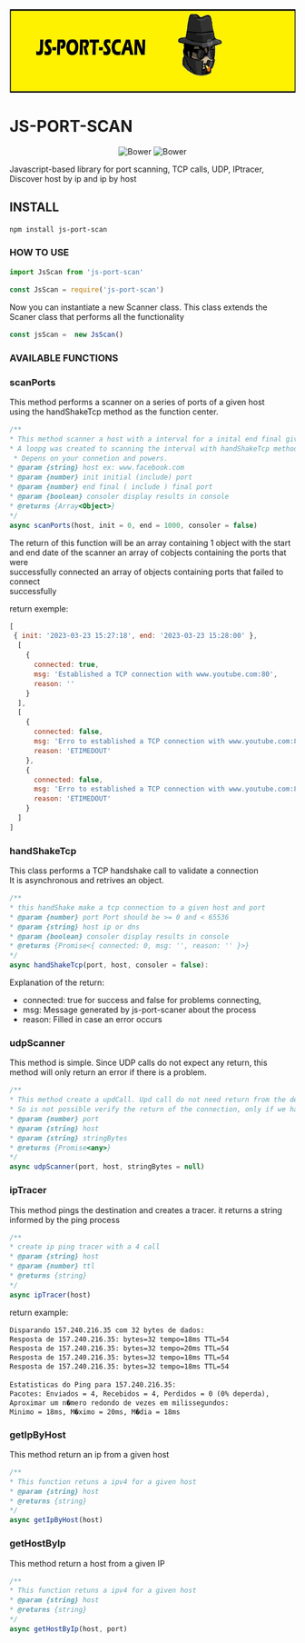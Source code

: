 <div align="center">
  <img src="./src/assets/header.jpg" width="100%" height="150"/>
</div>

# JS-PORT-SCAN
<p align="center">
   <img alt="Bower" src="https://img.shields.io/bower/l/MI?style=flat-square">
   <img alt="Bower" src="https://img.shields.io/badge/version-1.0.0-blue">
</p>


Javascript-based library for port scanning, TCP calls, UDP, IPtracer, Discover host by ip and ip by host

## INSTALL

```
npm install js-port-scan
```

### HOW TO USE 

```javascript
import JsScan from 'js-port-scan'
```

```javascript
const JsScan = require('js-port-scan')
```

Now you can instantiate a new Scanner class. This class extends the Scaner class that performs all the functionality

```javascript
const jsScan =  new JsScan()

```

### AVAILABLE FUNCTIONS

### scanPorts

This method performs a scanner on a series of ports of a given host <br/>
using the handShakeTcp method as the function center.

```javascript
/**
* This method scanner a host with a interval for a inital end final given ports.
* A loopg was created to scanning the interval with handShakeTcp method.
 * Depens on your connetion and powers.
* @param {string} host ex: www.facebook.com
* @param {number} init initial (include) port
* @param {number} end final ( include ) final port
* @param {boolean} consoler display results in console
* @returns {Array<Object>}
*/
async scanPorts(host, init = 0, end = 1000, consoler = false)
```

The return of this function will be an array containing 1 object with the start <br/>
and end date of the scanner an array of cobjects containing the ports that were <br/>
successfully connected an array of objects containing ports that failed to connect <br/>
successfully

return exemple:
``` javascript
[
 { init: '2023-03-23 15:27:18', end: '2023-03-23 15:28:00' },
  [
    {
      connected: true,
      msg: 'Established a TCP connection with www.youtube.com:80',        
      reason: ''
    }
  ],
  [
    {
      connected: false,
      msg: 'Erro to established a TCP connection with www.youtube.com:81',
      reason: 'ETIMEDOUT'
    },
    {
      connected: false,
      msg: 'Erro to established a TCP connection with www.youtube.com:82',
      reason: 'ETIMEDOUT'
    }
  ]
]
```

### handShakeTcp
This class performs a TCP handshake call to validate a connection<br/>
It is asynchronous and retrives an object.

```javascript
/**
* this handShake make a tcp connection to a given host and port
* @param {number} port Port should be >= 0 and < 65536
* @param {string} host ip or dns
* @param {boolean} consoler display results in console
* @returns {Promise<{ connected: 0, msg: '', reason: '' }>}
*/
async handShakeTcp(port, host, consoler = false): 
```
Explanation of the return:
* connected: true for success and false for problems connecting,
* msg: Message generated by js-port-scaner about the process
* reason: Filled in case an error occurs

### udpScanner
This method is simple. Since UDP calls do not expect any return, 
this method will only return an error if there is a problem.

```javascript
/**
* This method create a updCall. Upd call do not need return from the destination.
* So is not possible verify the return of the connection, only if we have error.
* @param {number} port
* @param {string} host
* @param {string} stringBytes
* @returns {Promise<any>}
*/
async udpScanner(port, host, stringBytes = null) 
```

### ipTracer
This method pings the destination and creates a tracer. 
it returns a string informed by the ping process

```javascript
/**
* create ip ping tracer with a 4 call
* @param {string} host
* @param {number} ttl
* @returns {string}
*/
async ipTracer(host)
```

return example:
```shell
Disparando 157.240.216.35 com 32 bytes de dados:
Resposta de 157.240.216.35: bytes=32 tempo=18ms TTL=54       
Resposta de 157.240.216.35: bytes=32 tempo=20ms TTL=54       
Resposta de 157.240.216.35: bytes=32 tempo=18ms TTL=54       
Resposta de 157.240.216.35: bytes=32 tempo=18ms TTL=54       

Estatisticas do Ping para 157.240.216.35:
Pacotes: Enviados = 4, Recebidos = 4, Perdidos = 0 (0% deperda),
Aproximar um n�mero redondo de vezes em milissegundos:       
Minimo = 18ms, M�ximo = 20ms, M�dia = 18ms
```

### getIpByHost

This method return an ip from a given host

```javascript
/**
* This function retuns a ipv4 for a given host
* @param {string} host 
* @returns {string}
*/
async getIpByHost(host) 
```

### getHostByIp

This method return a host from a given IP

```javascript
/**
* This function retuns a ipv4 for a given host
* @param {string} host 
* @returns {string}
*/
async getHostByIp(host, port) 
```